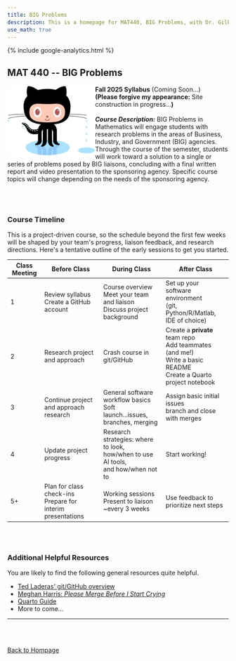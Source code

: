 ```yaml
---
title: BIG Problems
description: This is a homepage for MAT440, BIG Problems, with Dr. Gilbert at Southern New Hampshire University. In this course, student teams collaborate with a partner from Business, Industry, or Government (BIG) to tackle real-world problems whose solutions can make a meaningful impact for the partnering entity.
use_math: true
---
```


{% include google-analytics.html %}

## MAT 440 -- BIG Problems

<script>
MathJax = {
  tex: {
    inlineMath: [['$', '$'], ['\\(', '\\)']]
  },
  svg: {
    fontCache: 'global'
  }
};
</script>
<script type="text/javascript" id="MathJax-script" async
  src="https://cdn.jsdelivr.net/npm/mathjax@3/es5/tex-svg.js">
</script>

<img src="/SiteFiles/octocat_drip.jpg" align="left" width=200> **Fall 2025 Syllabus** (Coming Soon...)<br/>
**(Please forgive my appearance:** Site construction in progress...**)** <br/>
<br/>
***Course Description:*** BIG Problems in Mathematics will engage students with research problems in the areas of Business, Industry, and Government (BIG) agencies. Through the course of the semester, students will work toward a solution to a single or series of problems posed by BIG liaisons, concluding with a final written report and video presentation to the sponsoring agency. Specific course topics will change depending on the needs of the sponsoring agency.<br/>
<br/>
<br/>
<br/>

### Course Timeline

This is a project-driven course, so the schedule beyond the first few weeks will be shaped by your team's progress, liaison feedback, and research directions. Here's a tentative outline of the early sessions to get you started.

| Class Meeting | Before Class | During Class | After Class |
|---------------|--------------|--------------|-------------|
| 1 | Review syllabus <br/> Create a GitHub account | Course overview <br/> Meet your team and liaison <br/> Discuss project background | Set up your software environment <br/> (git, Python/R/Matlab, IDE of choice) |
| 2 | Research project and approach | Crash course in git/GitHub | Create a **private** team repo <br/> Add teammates (and me!) <br/> Write a basic README <br/> Create a Quarto project notebook |
| 3 | Continue project and approach research | General software workflow basics <br/> Soft launch...issues, branches, merging | Assign basic initial issues <br/> branch and close with merges |
| 4 | Update project progress | Research strategies: where to look, <br/> how/when to use AI tools, <br/> and how/when not to | Start working! |
| 5+ | Plan for class check-ins <br/> Prepare for interim presentations | Working sessions <br/> Present to liaison ~every 3 weeks | Use feedback to prioritize next steps |
<br/>
<br/>

### Additional Helpful Resources

You are likely to find the following general resources quite helpful.

+ [Ted Laderas' git/GitHub overview](https://hutchdatascience.org/intro_git/#/title-slide)
+ [Meghan Harris: *Please Merge Before I Start Crying*](https://youtu.be/y2qdvYKKVdc?si=0sAG5HMmdOXqzirS)
+ [Quarto Guide](https://quarto.org/docs/guide/)
+ More to come...

***

<br/>
<br/>

[Back to Hompage](https://agmath.github.io/)
